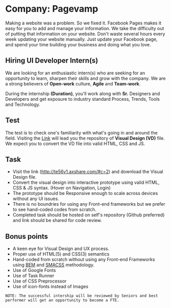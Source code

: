 # Company: Pagevamp

Making a website was a problem. So we fixed it. Facebook Pages makes it easy for you to add and manage your information. We take the difficulty out of putting that information on your website. Don't waste several hours every week updating your website manually. Just update your Facebook page, and spend your time building your business and doing what you love.


## Hiring **UI Developer** Intern(s)

We are looking for an enthusiastic intern(s) who are seeking for an opportunity to learn, sharpen their skills and grow with the company. We are a strong believers of **Open-work** culture, **Agile** and **Team-work**.

During the internship **(Duration)**, you'll work along with **Sr.** Designers and Developers and get exposure to industry standard Process, Trends, Tools and Technology. 


## Test
The test is to check one's familiarity with what's going in and around the field. Visiting the [Link](http://te56v1.axshare.com/#c=2) will lead you the repository of **Visual Design (VD)** file. We expect you to convert the VD file into valid HTML, CSS and JS.


## Task

 * Visit the link (http://te56v1.axshare.com/#c=2) and download the Visual Design file.
 * Convert the visual design into interactive prototype using valid HTML, CSS & JS syntax. (Hover on Navigation, Login)
 * The prototype should be Responsive enough to scale across devices without any UI issues.
 * There is no boundries for using any Front-end frameworks but we prefer to see hand-coded codes from scratch.
 * Completed task should be hosted on self's repository (Github preferred) and link should be shared for code review.


## Bonus points

 * A keen eye for Visual Design and UX process.
 * Proper use of HTML(5) and CSS(3) semantics
 * Hand-coded from scratch without using any Front-end Frameworks using [BEM](http://getbem.com/) and [SMACSS](https://smacss.com/) methodology.
 * Use of Google Fonts
 * Use of Task Runner
 * Use of CSS Preprocessor
 * Use of icon-fonts instead of Images

```
NOTE: The successful intership will be reviewed by Seniors and best performer will get an opportunity to become a FTE.
```

